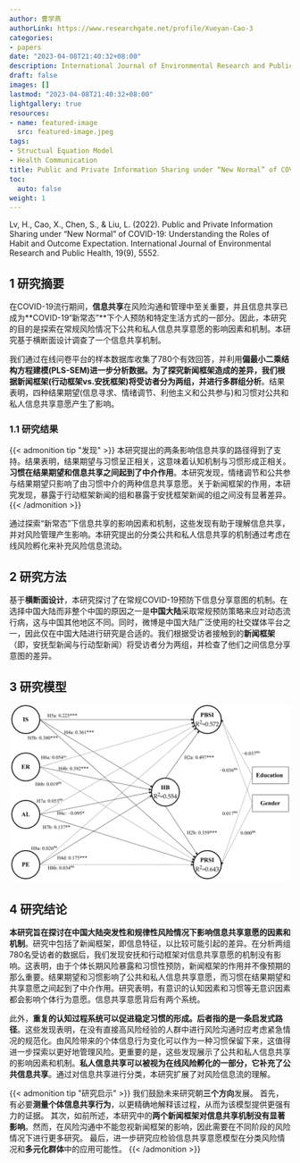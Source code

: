 ```yaml
---
author: 曹学燕
authorLink: https://www.researchgate.net/profile/Xueyan-Cao-3
categories:
- papers
date: "2023-04-08T21:40:32+08:00"
description: International Journal of Environmental Research and Public Health
draft: false
images: []
lastmod: "2023-04-08T21:40:32+08:00"
lightgallery: true
resources:
- name: featured-image
  src: featured-image.jpeg
tags:
- Structual Equation Model
- Health Communication
title: Public and Private Information Sharing under “New Normal” of COVID-19
toc:
  auto: false
weight: 1
---
```


Lv, H., Cao, X., Chen, S., & Liu, L. (2022). Public and Private Information Sharing under “New Normal” of COVID-19: Understanding the Roles of Habit and Outcome Expectation. International Journal of Environmental Research and Public Health, 19(9), 5552.

<!--more-->

## 1 研究摘要

在COVID-19流行期间，**信息共享**在风险沟通和管理中至关重要，并且信息共享已成为**COVID-19“新常态”**下个人预防和特定生活方式的一部分。因此，本研究的目的是探索在常规风险情况下公共和私人信息共享意愿的影响因素和机制。本研究基于横断面设计调查了一个信息共享机制。

我们通过在线问卷平台的样本数据库收集了780个有效回答，并利用**偏最小二乘结构方程建模(PLS-SEM)**进一步分析数据。为了探究新闻框架造成的差异，我们根据新闻框架(行动框架vs.安抚框架)将受访者分为两组，并进行**多群组分析**。结果表明，四种结果期望(信息寻求、情绪调节、利他主义和公共参与)和习惯对公共和私人信息共享意愿产生了影响。

### 1.1 研究结果

{{< admonition tip "发现" >}}
本研究提出的两条影响信息共享的路径得到了支持。结果表明，结果期望与习惯呈正相关，这意味着认知机制与习惯形成正相关。**习惯在结果期望和信息共享之间起到了中介作用**。本研究发现，情绪调节和公共参与结果期望只影响了由习惯中介的两种信息共享意愿。关于新闻框架的作用，本研究发现，暴露于行动框架新闻的组和暴露于安抚框架新闻的组之间没有显著差异。
{{< /admonition >}}

通过探索“新常态”下信息共享的影响因素和机制，这些发现有助于理解信息共享，并对风险管理产生影响。本研究提出的分类公共和私人信息共享的机制通过考虑在线风险孵化来补充风险信息流动。

## 2 研究方法

基于**横断面设计**，本研究探讨了在常规COVID-19预防下信息分享意图的机制。在选择中国大陆而非整个中国的原因之一是**中国大陆**采取常规预防策略来应对动态流行病，这与中国其他地区不同。同时，微博是中国大陆广泛使用的社交媒体平台之一，因此仅在中国大陆进行研究是合适的。我们根据受访者接触到的**新闻框架**（即，安抚型新闻与行动型新闻）将受访者分为两组，并检查了他们之间信息分享意图的差异。

## 3 研究模型

![结构方程模型结果](basic-configuration-preview.zh-cn.png "结构方程模型结果")

## 4 研究结论

**本研究旨在探讨在中国大陆突发性和规律性风险情况下影响信息共享意愿的因素和机制**。研究中包括了新闻框架，即信息特征，以比较可能引起的差异。在分析两组780名受访者的数据后，我们发现安抚和行动框架对信息共享意愿的机制没有影响。这表明，由于个体长期风险暴露和习惯性预防，新闻框架的作用并不像预期的那么重要。结果期望和习惯影响了公共和私人信息共享意愿，而习惯在结果期望和共享意愿之间起到了中介作用。研究表明，有意识的认知因素和习惯等无意识因素都会影响个体行为意愿。信息共享意愿背后有两个系统。

此外，**重复的认知过程系统可以促进稳定习惯的形成。后者指的是一条启发式路径**。这些发现表明，在没有直接高风险经验的人群中进行风险沟通时应考虑紧急情况的规范化。由风险带来的个体信息行为变化可以作为一种习惯保留下来，这值得进一步探索以更好地管理风险。更重要的是，这些发现展示了公共和私人信息共享的影响因素和机制。**私人信息共享可以被视为在线风险孵化的一部分，它补充了公共信息共享**。通过对信息共享进行分类，本研究扩展了对风险信息流的理解。

{{< admonition tip "研究启示" >}}
我们鼓励未来研究朝**三个方向**发展。
首先，有必要**测量个体信息共享行为**，以更精确地解释该过程，从而为该模型提供更强有力的证据。
其次，如前所述，本研究中的**两个新闻框架对信息共享机制没有显著影响**。然而，在风险沟通中不能忽视新闻框架的影响，因此需要在不同阶段的风险情况下进行更多研究。
最后，进一步研究应检验信息共享意愿模型在分类风险情况和**多元化群体**中的应用可能性。
{{< /admonition >}}